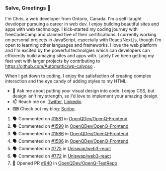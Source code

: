 ### Salve, Greetings 👋

I'm Chris, a web developer from Ontario, Canada. I'm a self-taught developer pursuing a career in web dev. I enjoy building beautiful sites and apps with web technology.
I kick-started my coding journey with freeCodeCamp and claimed five of their certifications.  I currently working on personal projects in JavaScript, especially with React/Next.js, though I'm open to learning other languages and frameworks. I love the web platform and I'm excited by the powerful technolgies which can developers can efficiently build amazing sites and apps with. Lately I've been getting my feet wet with larger projects by contributing to https://github.com/Automattic/wp-calypso .

When I get down to coding, I enjoy the satisfaction of creating complex interaction and the eye candy of adding styles to my HTML. 

- 💬 Ask me about putting your visual design into code. I enjoy CSS, but design isn't my strength, so I'd love to implement your amazing design.
- 📫 Reach me on: [Twitter](https://twitter.com/Christo28120856), [Linkedin](https://www.linkedin.com/in/christopher-stevers-07b9a5204/).
- ⌨ Check out my blog: [Scribo](https://christopherstevers.cf).
<!--
**Christopher-Stevers/Christopher-Stevers** is a ✨ _special_ ✨ repository because its `README.md` (this file) appears on your GitHub profile.

Here are some ideas to get you started:

- 🔭 I’m currently working on ...
- 🌱 I’m currently learning ...
- 👯 I’m looking to collaborate on ...
- 🤔 I’m looking for help with ...
- 😄 Pronouns: ...
- ⚡ Fun fact: ...
-->

<!--START_SECTION:activity-->
1. 🗣 Commented on [#1581](https://github.com/OpenQDev/OpenQ-Frontend/issues/1581) in [OpenQDev/OpenQ-Frontend](https://github.com/OpenQDev/OpenQ-Frontend)
2. 🗣 Commented on [#1590](https://github.com/OpenQDev/OpenQ-Frontend/issues/1590) in [OpenQDev/OpenQ-Frontend](https://github.com/OpenQDev/OpenQ-Frontend)
3. 🗣 Commented on [#1586](https://github.com/OpenQDev/OpenQ-Frontend/issues/1586) in [OpenQDev/OpenQ-Frontend](https://github.com/OpenQDev/OpenQ-Frontend)
4. 🗣 Commented on [#1586](https://github.com/OpenQDev/OpenQ-Frontend/issues/1586) in [OpenQDev/OpenQ-Frontend](https://github.com/OpenQDev/OpenQ-Frontend)
5. 🗣 Commented on [#775](https://github.com/Uniswap/web3-react/issues/775) in [Uniswap/web3-react](https://github.com/Uniswap/web3-react)
6. 🗣 Commented on [#772](https://github.com/Uniswap/web3-react/issues/772) in [Uniswap/web3-react](https://github.com/Uniswap/web3-react)
7. 💪 Opened PR [#940](https://github.com/OpenQDev/OpenQ-TestRepo/pull/940) in [OpenQDev/OpenQ-TestRepo](https://github.com/OpenQDev/OpenQ-TestRepo)
<!--END_SECTION:activity-->

